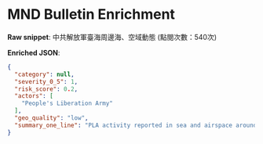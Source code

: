# MND Bulletin Enrichment

**Raw snippet**: 中共解放軍臺海周邊海、空域動態 (點閱次數：540次)

**Enriched JSON**:

```json
{
  "category": null,
  "severity_0_5": 1,
  "risk_score": 0.2,
  "actors": [
    "People's Liberation Army"
  ],
  "geo_quality": "low",
  "summary_one_line": "PLA activity reported in sea and airspace around Taiwan Strait."
}
```
